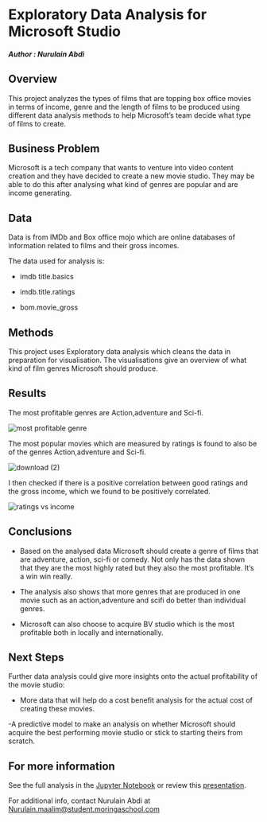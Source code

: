 # Exploratory Data Analysis for Microsoft Studio

##### Author : Nurulain Abdi

## Overview

This project analyzes the types of films that are topping box office movies in terms of income, genre and the length of films to be produced using different data analysis methods to help Microsoft’s team decide what type of films to create.

## Business Problem

Microsoft is a tech company that wants to venture into video content creation and they have decided to create a new movie studio. They may be able to do this after analysing what kind of genres are popular and are income generating.



## Data

Data is from IMDb and Box office mojo which are online databases of information related to films and their gross incomes.

The data used for analysis is:

- imdb title.basics

- imdb.title.ratings

- bom.movie_gross



## Methods

This project uses Exploratory data analysis which cleans the data in preparation for visualisation.
The visualisations give an overview of what kind of film genres Microsoft should produce.

## Results

The most profitable genres are Action,adventure and Sci-fi.

![most profitable genre](https://user-images.githubusercontent.com/116640061/201032697-77a7ba40-bade-40e8-ae8a-93b241e7e236.png)

The most popular movies which are measured by ratings is found to also be of the genres Action,adventure and Sci-fi.

![download (2)](https://user-images.githubusercontent.com/116640061/201034297-3032b619-c00c-406b-b2ac-436f5370e44c.png)

I then checked if there is a positive correlation between good ratings and the gross income, which we found to be positively correlated.

![ratings vs income](https://user-images.githubusercontent.com/116640061/201034633-7e8d7eb3-c13a-4608-8e74-0b49928ee01b.png)


## Conclusions

- Based on the analysed data Microsoft should create a genre of films that are adventure, action, sci-fi or comedy. Not only has the data shown that they are the most highly rated but they also the most profitable. It’s a win win really.

- The analysis also shows that more genres that are produced in one movie such as an action,adventure and scifi do better than individual genres.

- Microsoft can also choose to acquire BV studio which is the most profitable  both in locally and internationally.

## Next Steps

Further data analysis could give more insights onto the actual profitability of the movie studio:

- More data that will help do a cost benefit analysis for the actual cost of creating these movies.

-A predictive model to make an analysis on whether Microsoft should acquire the best performing movie studio or stick to starting theirs from scratch.

## For more information

See the full analysis in the [Jupyter Notebook](https://github.com/Nurul-ain2022/dsc-phase-1-project/blob/master/student.ipynb) or review this [presentation](https://github.com/Nurul-ain2022/dsc-phase-1-project/blob/e84ae96f770f7f71e928265e25ea1ce0dc62b04f/Presentation.pdf).

For additional info, contact Nurulain Abdi at Nurulain.maalim@student.moringaschool.com


